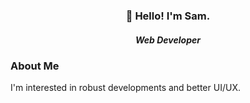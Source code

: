 <h3 align="center">👋 Hello! I'm Sam.</h3>
<h5 align="center">Web Developer</h5>

### About Me

I'm interested in robust developments and better UI/UX.
